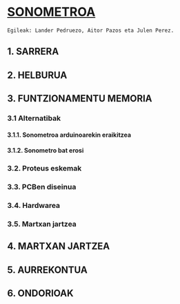 # [SONOMETROA](https://github.com/elektronikadonboscojulen/Sonometroa/wiki/SONOMETROA)
    Egileak: Lander Pedruezo, Aitor Pazos eta Julen Perez.

## 1. SARRERA
## 2. HELBURUA
## 3. FUNTZIONAMENTU MEMORIA
### 3.1 Alternatibak
#### 3.1.1. Sonometroa arduinoarekin eraikitzea
#### 3.1.2. Sonometro bat erosi
### 3.2. Proteus eskemak
### 3.3. PCBen diseinua
### 3.4. Hardwarea
### 3.5. Martxan jartzea
## 4. MARTXAN JARTZEA 
## 5. AURREKONTUA
## 6. ONDORIOAK

